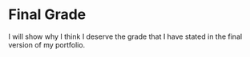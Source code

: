 # Final Grade

I will show why I think I deserve the grade that I have stated in the final version of my portfolio.
